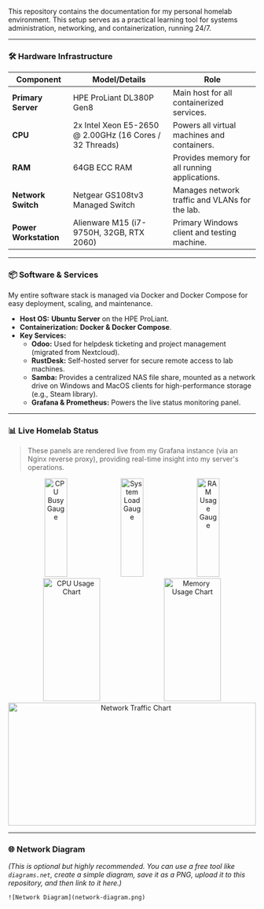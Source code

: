 
This repository contains the documentation for my personal homelab environment. This setup serves as a practical learning tool for systems administration, networking, and containerization, running 24/7.

</div>

---

### 🛠️ Hardware Infrastructure

| Component         | Model/Details                                       | Role                                           |
| ----------------- | --------------------------------------------------- | ---------------------------------------------- |
| **Primary Server** | HPE ProLiant DL380P Gen8                            | Main host for all containerized services.      |
| **CPU** | 2x Intel Xeon E5-2650 @ 2.00GHz (16 Cores / 32 Threads) | Powers all virtual machines and containers.    |
| **RAM** | 64GB ECC RAM                                        | Provides memory for all running applications.  |
| **Network Switch** | Netgear GS108tv3 Managed Switch                     | Manages network traffic and VLANs for the lab. |
| **Power Workstation** | Alienware M15 (i7-9750H, 32GB, RTX 2060)            | Primary Windows client and testing machine.    |

---

### 📦 Software & Services

My entire software stack is managed via Docker and Docker Compose for easy deployment, scaling, and maintenance.

* **Host OS:** **Ubuntu Server** on the HPE ProLiant.
* **Containerization:** **Docker & Docker Compose**.
* **Key Services:**
    * **Odoo:** Used for helpdesk ticketing and project management (migrated from Nextcloud).
    * **RustDesk:** Self-hosted server for secure remote access to lab machines.
    * **Samba:** Provides a centralized NAS file share, mounted as a network drive on Windows and MacOS clients for high-performance storage (e.g., Steam library).
    * **Grafana & Prometheus:** Powers the live status monitoring panel.

---

### 📊 Live Homelab Status

> These panels are rendered live from my Grafana instance (via an Nginx reverse proxy), providing real-time insight into my server's operations.

<div align="center">
  <img src="https://grafana.infernalaquatics.com/render/d-solo/rYdddlPWk/node-exporter-full?orgId=1&panelId=20&render=1&theme=dark" alt="CPU Busy Gauge" width="30%" height="200" frameborder="0"/>
  <img src="https://grafana.infernalaquatics.com/render/d-solo/rYdddlPWk/node-exporter-full?orgId=1&panelId=155&render=1&theme=dark" alt="System Load Gauge" width="30%" height="200" frameborder="0"/>
  <img src="https://grafana.infernalaquatics.com/render/d-solo/rYdddlPWk/node-exporter-full?orgId=1&panelId=16&render=1&theme=dark" alt="RAM Usage Gauge" width="30%" height="200" frameborder="0"/>
  <br/>
  <img src="https://grafana.infernalaquatics.com/render/d-solo/rYdddlPWk/node-exporter-full?orgId=1&panelId=77&render=1&theme=dark" alt="CPU Usage Chart" width="48%" height="250" frameborder="0"/>
  <img src="https://grafana.infernalaquatics.com/render/d-solo/rYdddlPWk/node-exporter-full?orgId=1&panelId=78&render=1&theme=dark" alt="Memory Usage Chart" width="48%" height="250" frameborder="0"/>
  <br/>
  <img src="https://grafana.infernalaquatics.com/render/d-solo/rYdddlPWk/node-exporter-full?orgId=1&panelId=74&render=1&theme=dark" alt="Network Traffic Chart" width="100%" height="250" frameborder="0"/>
</div>

---

### 🌐 Network Diagram

*(This is optional but highly recommended. You can use a free tool like `diagrams.net`, create a simple diagram, save it as a PNG, upload it to this repository, and then link to it here.)*

`![Network Diagram](network-diagram.png)`
